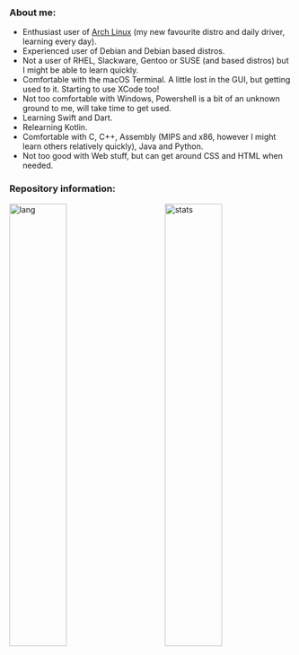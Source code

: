 ### About me:
  - Enthusiast user of [Arch Linux](https://github.com/nunopenim/nunopenim/blob/main/GUIDE_ArchLinuxInstallation.md) (my new favourite distro and daily driver, learning every day).
  - Experienced user of Debian and Debian based distros.
  - Not a user of RHEL, Slackware, Gentoo or SUSE (and based distros) but I might be able to learn quickly.
  - Comfortable with the macOS Terminal. A little lost in the GUI, but getting used to it. Starting to use XCode too!
  - Not too comfortable with Windows, Powershell is a bit of an unknown ground to me, will take time to get used.
  - Learning Swift and Dart.
  - Relearning Kotlin.
  - Comfortable with C, C++, Assembly (MIPS and x86, however I might learn others relatively quickly), Java and Python.
  - Not too good with Web stuff, but can get around CSS and HTML when needed.

### Repository information:
<p>
  <img width="45%" align="left" alt="lang" src="https://github-readme-stats.vercel.app/api/top-langs/?username=nunopenim&layout=compact&hide_border=true&langs_count=10&theme=dark&custom_title=Languages" />
  <img width="45%" align="right" alt="stats" src="https://github-readme-stats.vercel.app/api?username=nunopenim&show_icons=true&hide_border=true&count_private=true&theme=dark&custom_title=Statistics">
</p>
